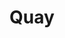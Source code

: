 ---
title:  "Quay"
address: "Upper Level, Overseas Passenger Terminal, The Rocks, Sydney 2000"
link: "https://www.quay.com.au/gift-vouchers/"
image: "https://www.quay.com.au/wp-content/uploads/2019/07/Marron-and-Flowers.jpg"
---